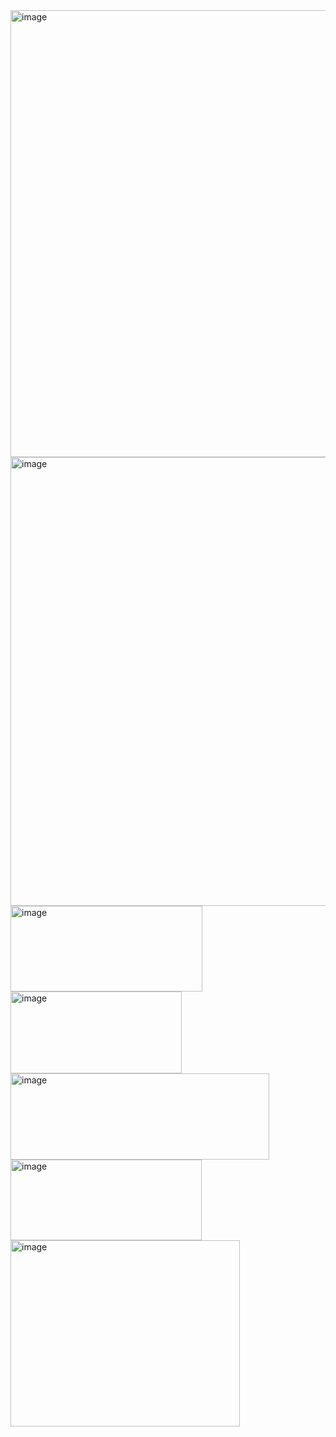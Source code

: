 <img width="1365" height="715" alt="image" src="https://github.com/user-attachments/assets/ce71e6d9-ed20-4fc9-869c-8610f4fa17ff" />
<img width="1365" height="718" alt="image" src="https://github.com/user-attachments/assets/f4d59bd2-dcef-465a-b597-09d6af16fed4" />
<img width="307" height="137" alt="image" src="https://github.com/user-attachments/assets/d6506cfe-8521-4bf6-841d-a22d7de6f3a4" />
<img width="274" height="131" alt="image" src="https://github.com/user-attachments/assets/173a44b5-c251-4a28-a0f4-df47dde99236" />
<img width="414" height="138" alt="image" src="https://github.com/user-attachments/assets/d1b52dbe-8352-4c4b-b2c4-2db80b9b436e" />
<img width="306" height="129" alt="image" src="https://github.com/user-attachments/assets/2f60ffca-6e72-4a06-9b41-04078b7a6d2b" />
<img width="367" height="298" alt="image" src="https://github.com/user-attachments/assets/0af32dac-b611-47f5-bb47-799187bf5905" />

